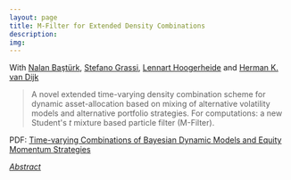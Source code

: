 ```yaml
---
layout: page
title: M-Filter for Extended Density Combinations
description: 
img:  
---
```


<script type="text/javascript">
 function showhide(id) {
    var e = document.getElementById(id);
    e.style.display = (e.style.display == 'block') ? 'none' : 'block';
 }
</script> 


With [Nalan Baştürk](https://www.maastrichtuniversity.nl/n.basturk), [Stefano Grassi](https://sites.google.com/view/stefanograssi), [Lennart Hoogerheide](https://research.vu.nl/en/persons/lennart-hoogerheide) and [Herman K. van Dijk](https://personal.eur.nl/hkvandijk/)  

> A novel extended time-varying density combination scheme for dynamic asset-allocation based on  mixing of alternative volatility models and alternative portfolio strategies. For computations: a new Student's _t_ mixture based particle filter (M-Filter).


<i class="fa fa-download fa-ld" aria-hidden="true"></i> PDF: <a class="page-link" href="{{ '/research/Basturk, Borowska, Grassi, Hoogerheide, van Dijk - Time-varying Combinations of Bayesian Dynamic Models and Equity Momentum Strategies.pdf' | prepend: site.baseurl | prepend: site.url }}">Time-varying Combinations of Bayesian Dynamic Models and Equity Momentum Strategies</a> 


<i class="fa fa-sticky-note" aria-hidden="true"></i> <a href="javascript:showhide('baysm')">_Abstract_</a>
<div id="baysm" style="display:none;">
<p>  <div style="font-size:0.85em; text-align: justify;"> A novel dynamic asset-allocation approach is proposed where portfolios as well as portfolio strategies are updated at every decision period based on their past performance. A general class of models is specified, combining a dynamic factor model and a vector autoregressive model, where we also allow for stochastic volatility. A Bayesian strategy combination is introduced to combine two model-based strategies, a model momentum strategy based on fitted returns and a residual momentum strategy. This extends the mixture of experts analysis by allowing the strategy weights to be interdependent, time-dependent and incomplete. The presented estimation approach, originating from the forecast combination literature, relies on the implied state space structure of the joint model for the time series and strategy weights. Given the complexity of the resulting non-linear and non-Gaussian structure a novel and efficient particle filter is introduced, based on mixtures of Student's _t_ distributions. Using US industry portfolio returns over almost a century of monthly data, our empirical results indicate that time-varying combinations of flexible models from our developed class with two momentum strategies outperform competing models in terms of mean returns and Sharpe ratios, as well as reduced volatility and the largest loss. The latter result demonstrates the usefulness of the proposed methodology from risk management perspective.
</div> </p>
</div>
